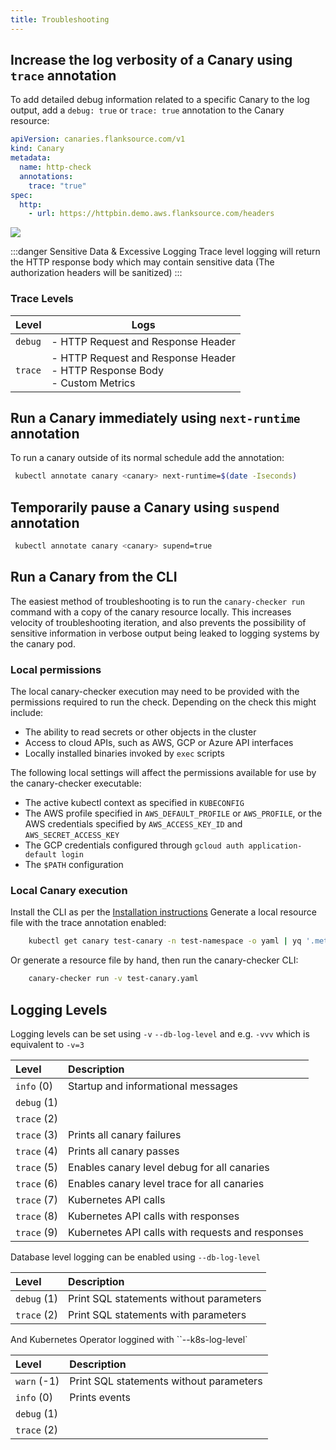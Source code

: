 ```yaml
---
title: Troubleshooting
---
```


## Increase the log verbosity of a Canary using `trace` annotation

  To add detailed debug information related to a specific Canary to the log output, add a `debug: true` or `trace: true` annotation to the Canary resource:

  ```yaml trace.yaml
  apiVersion: canaries.flanksource.com/v1
  kind: Canary
  metadata:
    name: http-check
    annotations:
      trace: "true"
  spec:
    http:
      - url: https://httpbin.demo.aws.flanksource.com/headers
  ```

  ![](/img/trace-screenshot.png)

:::danger Sensitive Data & Excessive Logging
  Trace level logging will return the HTTP response body which may contain sensitive data (The authorization headers will be sanitized)
:::

### Trace Levels

| Level   | Logs                                                                                |
| ------- | ----------------------------------------------------------------------------------- |
| `debug` | - HTTP Request and Response Header                                                  |
| `trace` | - HTTP Request and Response Header <br/>- HTTP Response Body <br />- Custom Metrics |


## Run a Canary immediately using `next-runtime` annotation

To run a canary outside of its normal schedule add the annotation:

```bash
 kubectl annotate canary <canary> next-runtime=$(date -Iseconds)
 ```

## Temporarily pause a Canary using `suspend` annotation

```bash
 kubectl annotate canary <canary> supend=true
 ```

## Run a Canary from the CLI

   The easiest method of troubleshooting is to run the `canary-checker run` command with a copy of the canary resource locally.  This increases velocity of troubleshooting iteration, and also prevents the possibility of sensitive information in verbose output being leaked to logging systems by the canary pod.

### Local permissions

The local canary-checker execution may need to be provided with the permissions required to run the check.
Depending on the check this might include:

- The ability to read secrets or other objects in the cluster
- Access to cloud APIs, such as AWS, GCP or Azure API interfaces
- Locally installed binaries invoked by `exec` scripts

The following local settings will affect the permissions available for use by the canary-checker executable:

- The active kubectl context as specified in `KUBECONFIG`
- The AWS profile specified in `AWS_DEFAULT_PROFILE` or `AWS_PROFILE`, or the AWS credentials specified by `AWS_ACCESS_KEY_ID` and `AWS_SECRET_ACCESS_KEY`
- The GCP credentials configured through `gcloud auth application-default login`
- The `$PATH` configuration

### Local Canary execution

Install the CLI as per the [Installation instructions](../cli)
Generate a local resource file with the trace annotation enabled:

```bash
    kubectl get canary test-canary -n test-namespace -o yaml | yq '.metadata.annotations.trace = "true"' > test-canary.yaml
```

Or generate a resource file by hand, then run the canary-checker CLI:

```bash
    canary-checker run -v test-canary.yaml
```

## Logging Levels

Logging levels can be set using `-v` `--db-log-level` and e.g. `-vvv` which is equivalent to `-v=3`

| Level       | Description                                      |
| :---------- | :----------------------------------------------- |
| `info` (0)  | Startup and informational messages               |
| `debug` (1) |                                                  |
| `trace` (2) |                                                  |
| `trace` (3) | Prints all canary failures                       |
| `trace` (4) | Prints all canary passes                         |
| `trace` (5) | Enables canary level debug for all canaries      |
| `trace` (6) | Enables canary level trace for all canaries      |
| `trace` (7) | Kubernetes API calls                             |
| `trace` (8) | Kubernetes API calls with responses              |
| `trace` (9) | Kubernetes API calls with requests and responses |

Database level logging can be enabled using `--db-log-level`

| Level       | Description                             |
| :---------- | :-------------------------------------- |
| `debug` (1) | Print SQL statements without parameters |
| `trace` (2) | Print SQL statements with parameters    |

And Kubernetes Operator loggined with ``--k8s-log-level`

| Level       | Description                             |
| :---------- | :-------------------------------------- |
| `warn` (-1) | Print SQL statements without parameters |
| `info` (0)  | Prints events                           |
| `debug` (1) |                                         |
| `trace` (2) |                                         |

